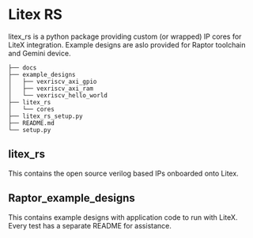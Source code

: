# Litex RS 

litex_rs is a python package providing custom (or wrapped) IP cores for LiteX integration. Example designs are aslo provided for Raptor toolchain
and Gemini device.

```
├── docs
├── example_designs
│   ├── vexriscv_axi_gpio
│   ├── vexriscv_axi_ram
│   └── vexriscv_hello_world
├── litex_rs
│   └── cores
├── litex_rs_setup.py
├── README.md
└── setup.py
```

## litex_rs

This contains the open source verilog based IPs onboarded onto Litex.



## Raptor_example_designs

This contains example designs with application code to run with LiteX. Every test has a separate README for assistance.
